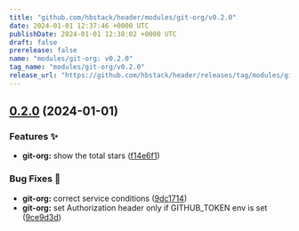 ```yaml
---
title: "github.com/hbstack/header/modules/git-org/v0.2.0"
date: 2024-01-01 12:37:46 +0000 UTC
publishDate: 2024-01-01 12:38:02 +0000 UTC
draft: false
prerelease: false
name: "modules/git-org: v0.2.0"
tag_name: "modules/git-org/v0.2.0"
release_url: "https://github.com/hbstack/header/releases/tag/modules/git-org/v0.2.0"
---
```


## [0.2.0](https://github.com/hbstack/header/compare/modules/git-org/v0.1.1...modules/git-org/v0.2.0) (2024-01-01)


### Features ✨

* **git-org:** show the total stars ([f14e6f1](https://github.com/hbstack/header/commit/f14e6f11ac10942c39eeef99e5d073dc918577ee))


### Bug Fixes 🐞

* **git-org:** correct service conditions ([9dc1714](https://github.com/hbstack/header/commit/9dc1714b539e564e7169cb93ccc5a91871ec31d5))
* **git-org:** set Authorization header only if GITHUB_TOKEN env is set ([9ce9d3d](https://github.com/hbstack/header/commit/9ce9d3db0e18a3cc0fd56c5690a84d5c2e09445f))
